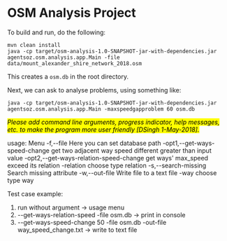 # OSM Analysis Project

To build and run, do the following:

```
mvn clean install
java -cp target/osm-analysis-1.0-SNAPSHOT-jar-with-dependencies.jar agentsoz.osm.analysis.app.Main -file data/mount_alexander_shire_network_2018.osm
```

This creates a `osm.db` in the root directory.

Next, we can ask to analyse problems, using something like:
```
java -cp target/osm-analysis-1.0-SNAPSHOT-jar-with-dependencies.jar agentsoz.osm.analysis.app.Main -maxspeedgapproblem 60 osm.db
```
<mark>*Please add command line arguments, progress indicator, help messages, etc. to make the program more user friendly [DSingh 1-May-2018].*</mark>

usage: Menu
 -f,--file <arg>                          Here you can set database path
 -opt1,--get-ways-speed-change <arg>      get two adjacent way speed
                                          different greater than input
                                          value
 -opt2,--get-ways-relation-speed-change   get ways' max_speed exceed its
                                          relation
 -relation <arg>                          choose type relation
 -s,--search-missing <arg>                Search missing attribute
 -w,--out-file <arg>                      Write file to a text file
 -way                                     choose type way

Test case example:
1. run without argument -> usage menu
2. --get-ways-relation-speed -file osm.db -> print in console
3. --get-ways-speed-change 50 -file osm.db -out-file way_speed_change.txt  -> write to text file
 
